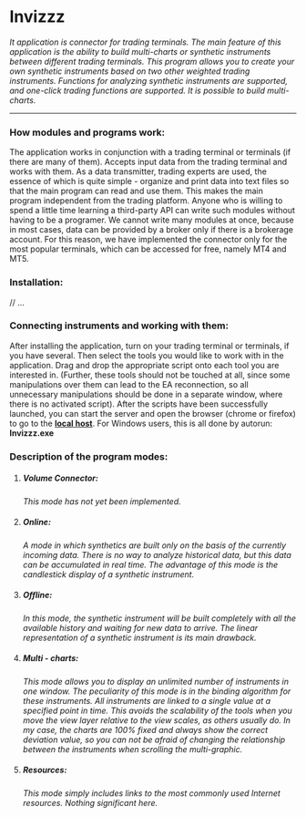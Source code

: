 # Invizzz
<i>It application is connector for trading terminals. The main feature of this application is the ability to build multi-charts or synthetic instruments between different trading terminals. This program allows you to create your own synthetic instruments based on two other weighted trading instruments. Functions for analyzing synthetic instruments are supported, and one-click trading functions are supported. It is possible to build multi-charts.</i>
<hr>

<h3>How modules and programs work:</h3>
<p>The application works in conjunction with a trading terminal or terminals (if there are many of them). Accepts input data from the trading terminal and works with them. As a data transmitter, trading experts are used, the essence of which is quite simple - organize and print data into text files so that the main program can read and use them. This makes the main program independent from the trading platform. Anyone who is willing to spend a little time learning a third-party API can write such modules without having to be a programer. We cannot write many modules at once, because in most cases, data can be provided by a broker only if there is a brokerage account. For this reason, we have implemented the connector only for the most popular terminals, which can be accessed for free, namely MT4 and MT5.</p>

<h3>Installation:</h3>

// ...

<h3>Connecting instruments and working with them:</h3>
After installing the application, turn on your trading terminal or terminals, if you have several. Then select the tools you would like to work with in the application. Drag and drop the appropriate script onto each tool you are interested in. (Further, these tools should not be touched at all, since some manipulations over them can lead to the EA reconnection, so all unnecessary manipulations should be done in a separate window, where there is no activated script). After the scripts have been successfully launched, you can start the server and open the browser (chrome or firefox) to go to the <b><a href="http://localhost:8080">local host</a></b>. For Windows users, this is all done by autorun: <b>Invizzz.exe</b>

<h3>Description of the program modes:</h3>
<ol>
  <li><h5>Volume Connector:</h5><p><i>This mode has not yet been implemented.</i></p></li>
  <li><h5>Online:</h5><p><i>A mode in which synthetics are built only on the basis of the currently incoming data. There is no way to analyze historical data, but this data can be accumulated in real time. The advantage of this mode is the candlestick display of a synthetic instrument.</i></p></li>
  <li><h5>Offline:</h5><p><i>In this mode, the synthetic instrument will be built completely with all the available history and waiting for new data to arrive. The linear representation of a synthetic instrument is its main drawback.</i></p></li>
  <li><h5>Multi - charts:</h5><p><i>This mode allows you to display an unlimited number of instruments in one window. The peculiarity of this mode is in the binding algorithm for these instruments. All instruments are linked to a single value at a specified point in time. This avoids the scalability of the tools when you move the view layer relative to the view scales, as others usually do. In my case, the charts are 100% fixed and always show the correct deviation value, so you can not be afraid of changing the relationship between the instruments when scrolling the multi-graphic.</i></p></li>
  <li><h5>Resources:</h5><p><i>This mode simply includes links to the most commonly used Internet resources. Nothing significant here.</i></p></li>
</ol>

